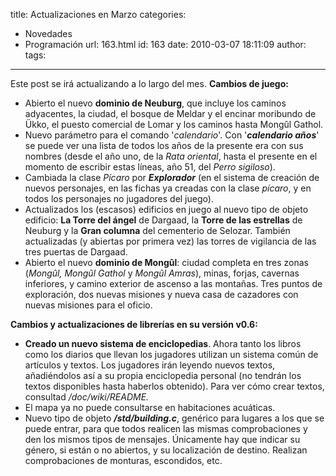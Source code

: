 title: Actualizaciones en Marzo
categories:
  - Novedades
  - Programación
url: 163.html
id: 163
date: 2010-03-07 18:11:09
author:
tags:
---
Este post se irá actualizando a lo largo del mes. **Cambios de juego:**

*   Abierto el nuevo **dominio de Neuburg**, que incluye los caminos adyacentes, la ciudad, el bosque de Meldar y el encinar moribundo de Ükko, el puesto comercial de Lomar y los caminos hasta Mongûl Gathol.
*   Nuevo parámetro para el comando '_calendario_'. Con '_**calendario años**_' se puede ver una lista de todos los años de la presente era con sus nombres (desde el año uno, de la _Rata oriental_, hasta el presente en el momento de escribir estas líneas, año 51, del _Perro sigiloso_).
*   Cambiada la clase _Pícaro_ por **_Explorador_** (en el sistema de creación de nuevos personajes, en las fichas ya creadas con la clase _pícaro_, y en todos los personajes no jugadores del juego).
*   Actualizados los (escasos) edificios en juego al nuevo tipo de objeto edificio: **La Torre del ángel** de Dargaad, la **Torre de las estrellas** de Neuburg y la **Gran columna** del cementerio de Selozar. También actualizadas (y abiertas por primera vez) las torres de vigilancia de las tres puertas de Dargaad.
*   Abierto el nuevo **dominio de Mongûl**: ciudad completa en tres zonas (_Mongûl, Mongûl Gathol_ y _Mongûl Amras_), minas, forjas, cavernas inferiores, y camino exterior de ascenso a las montañas. Tres puntos de exploración, dos nuevas misiones y nueva casa de cazadores con nuevas misiones para el oficio.

**Cambios y actualizaciones de librerías en su versión v0.6:**

*   **Creado un nuevo sistema de enciclopedias**. Ahora tanto los libros como los diarios que llevan los jugadores utilizan un sistema común de artículos y textos. Los jugadores irán leyendo nuevos textos, añadiéndolos así a su propia enciclopedia personal (no tendrán los textos disponibles hasta haberlos obtenido). Para ver cómo crear textos, consultad _/doc/wiki/README._
*   El mapa ya no puede consultarse en habitaciones acuáticas.
*   Nuevo tipo de objeto **_/std/building.c_**, genérico para lugares a los que se puede entrar, para que todos realicen las mismas comprobaciones y den los mismos tipos de mensajes. Únicamente hay que indicar su género, si están o no abiertos, y su localización de destino. Realizan comprobaciones de monturas, escondidos, etc.